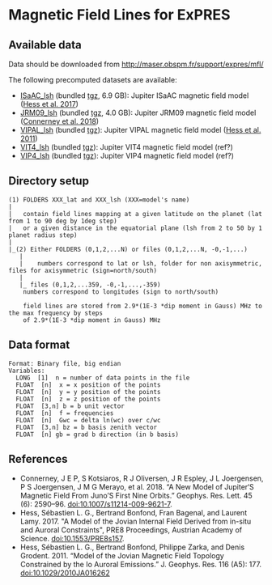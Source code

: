 # Magnetic Field Lines for ExPRES

## Available data

Data should be downloaded from http://maser.obspm.fr/support/expres/mfl/ 

The following precomputed datasets are available:
- [ISaAC_lsh](http://maser.obspm.fr/support/expres/mfl/ISaAC_lsh) (bundled [tgz](http://maser.obspm.fr/support/expres/mfl/ISaAC_lsh.tgz), 6.9 GB): Jupiter ISaAC magnetic field model ([Hess et al. 2017](#isaac))
- [JRM09_lsh](http://maser.obspm.fr/support/expres/mfl/JRM09_lsh) (bundled [tgz](http://maser.obspm.fr/support/expres/mfl/JRM09_lsh.tgz), 4.0 GB): Jupiter JRM09 magnetic field model ([Connerney et al. 2018](#jrm09))
- [VIPAL_lsh](http://maser.obspm.fr/support/expres/mfl/VIPAL_lsh) (bundled [tgz](http://maser.obspm.fr/support/expres/mfl/VIPAL_lsh.tgz)): Jupiter VIPAL magnetic field model ([Hess et al. 2011](#vipal))
- [VIT4_lsh](http://maser.obspm.fr/support/expres/mfl/VIT4_lsh) (bundled [tgz](http://maser.obspm.fr/support/expres/mfl/VIT4_lsh.tgz)): Jupiter VIT4 magnetic field model (ref?)
- [VIP4_lsh](http://maser.obspm.fr/support/expres/mfl/VIP4_lsh) (bundled [tgz](http://maser.obspm.fr/support/expres/mfl/VIP4_lsh.tgz)): Jupiter VIP4 magnetic field model (ref?)



## Directory setup

```
(1) FOLDERS XXX_lat and XXX_lsh (XXX=model's name)
|
|	contain field lines mapping at a given latitude on the planet (lat from 1 to 90 deg by 1deg step)
|	or a given distance in the equatorial plane (lsh from 2 to 50 by 1 planet radius step)
|
|_(2) Either FOLDERS (0,1,2,...N) or files (0,1,2,...N, -0,-1,...)
   |
   |	numbers correspond to lat or lsh, folder for non axisymmetric, files for axisymmetric (sign=north/south)
   |
   |_ files (0,1,2,...359, -0,-1,...,-359)
	numbers correspond to longitudes (sign to north/south)

	field lines are stored from 2.9*(1E-3 *dip moment in Gauss) MHz to the max frequency by steps 
	of 2.9*(1E-3 *dip moment in Gauss) MHz
```

## Data format
```
Format: Binary file, big endian
Variables:
  LONG  [1]  n = number of data points in the file
  FLOAT  [n]  x = x position of the points
  FLOAT  [n]  y = y position of the points
  FLOAT  [n]  z = z position of the points
  FLOAT  [3,n] b = b unit vector
  FLOAT  [n]  f = frequencies
  FLOAT  [n]  Gwc = delta ln(wc) over c/wc
  FLOAT  [3,n] bz = b basis zenith vector
  FLOAT  [n] gb = grad b direction (in b basis)
```

## References

- <a name='jrm09'></a>Connerney, J E P, S Kotsiaros, R J Oliversen, J R Espley, J L Joergensen, P S Joergensen, J M G Merayo, et al. 2018. “A New Model of Jupiter‘S Magnetic Field From Juno’S First Nine Orbits.” Geophys. Res. Lett. 45 (6): 2590–96. [doi:10.1007/s11214-009-9621-7](https:/dx.doi.org/10.1007/s11214-009-9621-7).
- <a name='isaac'></a>Hess, Sébastien L. G.,  Bertrand Bonfond, Fran Bagenal, and Laurent Lamy. 2017. "A Model of the Jovian Internal Field Derived from in-situ and Auroral Constraints", PRE8 Proceedings, Austrian Academy of Science. [doi:10.1553/PRE8s157](https://dx.doi.org/10.1553/PRE8s157).
- <a name='vipal'></a>Hess, Sébastien L. G., Bertrand Bonfond, Philippe Zarka, and Denis Grodent. 2011. “Model of the Jovian Magnetic Field Topology Constrained by the Io Auroral Emissions.” J. Geophys. Res. 116 (A5): 177. [doi:10.1029/2010JA016262](https://dx.doi.org/10.1029/2010JA016262)
